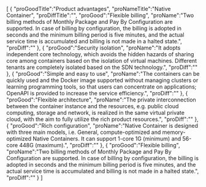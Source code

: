 [
	{
		"proGoodTitle":"Product advantages",
		"proNameTitle":"Native Container",
		"proDiffTitle":"",
		"proGood":"Flexible billing",
		"proName":"Two billing methods of Monthly Package and Pay By Configuration are supported. In case of billing by configuration, the billing is adopted in seconds and the minimum billing period is five minutes, and the actual service time is accumulated and billing is not made in a halted state.",
		"proDiff":""
	},
	{
		"proGood":"Security isolation",
		"proName":"It adopts independent core technology, which avoids the hidden hazards of sharing core among containers based on the isolation of virtual machines. Different tenants are completely isolated based on the SDN technology.",
		"proDiff":""
	},
	{
		"proGood":"Simple and easy to use",
		"proName":"The containers can be quickly used and the Docker image supported without managing clusters or learning programming tools, so that users can concentrate on applications; OpenAPI is provided to increase the service efficiency.",
		"proDiff":""
	},
	{
		"proGood":"Flexible architecture",
		"proName":"The private interconnection between the container instance and the resources, e.g. public cloud computing, storage and network, is realized in the same virtual private cloud, with the aim to fully utilize the rich product resources.",
		"proDiff":""
	},
	{
		"proGood":"Rich configuration",
		"proName":"Native Container is designed with three main models, i.e. General, compute-optimized and memory-optimized Native Containers. It can support 1-core 1G (minimum) and 56-core 448G (maximum).",
		"proDiff":""
	},
	{
		"proGood":"Flexible billing",
		"proName":"Two billing methods of Monthly Package and Pay By Configuration are supported. In case of billing by configuration, the billing is adopted in seconds and the minimum billing period is five minutes, and the actual service time is accumulated and billing is not made in a halted state.",
		"proDiff":""
	}
]
